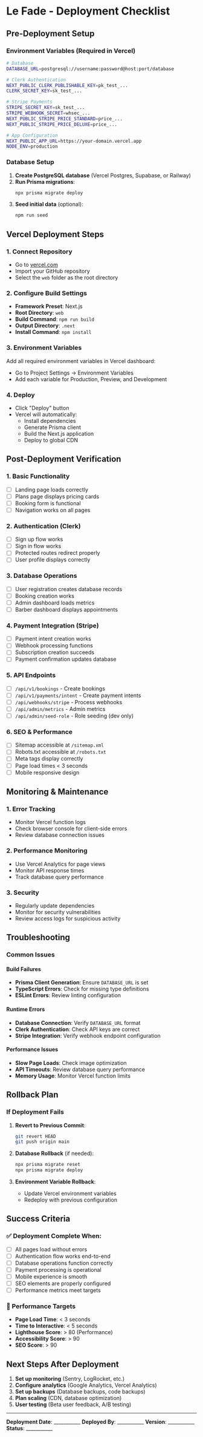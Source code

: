 # Le Fade - Deployment Checklist

## Pre-Deployment Setup

### Environment Variables (Required in Vercel)
```bash
# Database
DATABASE_URL=postgresql://username:password@host:port/database

# Clerk Authentication
NEXT_PUBLIC_CLERK_PUBLISHABLE_KEY=pk_test_...
CLERK_SECRET_KEY=sk_test_...

# Stripe Payments
STRIPE_SECRET_KEY=sk_test_...
STRIPE_WEBHOOK_SECRET=whsec_...
NEXT_PUBLIC_STRIPE_PRICE_STANDARD=price_...
NEXT_PUBLIC_STRIPE_PRICE_DELUXE=price_...

# App Configuration
NEXT_PUBLIC_APP_URL=https://your-domain.vercel.app
NODE_ENV=production
```

### Database Setup
1. **Create PostgreSQL database** (Vercel Postgres, Supabase, or Railway)
2. **Run Prisma migrations**:
   ```bash
   npx prisma migrate deploy
   ```
3. **Seed initial data** (optional):
   ```bash
   npm run seed
   ```

## Vercel Deployment Steps

### 1. Connect Repository
- Go to [vercel.com](https://vercel.com)
- Import your GitHub repository
- Select the `web` folder as the root directory

### 2. Configure Build Settings
- **Framework Preset**: Next.js
- **Root Directory**: `web`
- **Build Command**: `npm run build`
- **Output Directory**: `.next`
- **Install Command**: `npm install`

### 3. Environment Variables
Add all required environment variables in Vercel dashboard:
- Go to Project Settings → Environment Variables
- Add each variable for Production, Preview, and Development

### 4. Deploy
- Click "Deploy" button
- Vercel will automatically:
  - Install dependencies
  - Generate Prisma client
  - Build the Next.js application
  - Deploy to global CDN

## Post-Deployment Verification

### 1. Basic Functionality
- [ ] Landing page loads correctly
- [ ] Plans page displays pricing cards
- [ ] Booking form is functional
- [ ] Navigation works on all pages

### 2. Authentication (Clerk)
- [ ] Sign up flow works
- [ ] Sign in flow works
- [ ] Protected routes redirect properly
- [ ] User profile displays correctly

### 3. Database Operations
- [ ] User registration creates database records
- [ ] Booking creation works
- [ ] Admin dashboard loads metrics
- [ ] Barber dashboard displays appointments

### 4. Payment Integration (Stripe)
- [ ] Payment intent creation works
- [ ] Webhook processing functions
- [ ] Subscription creation succeeds
- [ ] Payment confirmation updates database

### 5. API Endpoints
- [ ] `/api/v1/bookings` - Create bookings
- [ ] `/api/v1/payments/intent` - Create payment intents
- [ ] `/api/webhooks/stripe` - Process webhooks
- [ ] `/api/admin/metrics` - Admin metrics
- [ ] `/api/admin/seed-role` - Role seeding (dev only)

### 6. SEO & Performance
- [ ] Sitemap accessible at `/sitemap.xml`
- [ ] Robots.txt accessible at `/robots.txt`
- [ ] Meta tags display correctly
- [ ] Page load times < 3 seconds
- [ ] Mobile responsive design

## Monitoring & Maintenance

### 1. Error Tracking
- Monitor Vercel function logs
- Check browser console for client-side errors
- Review database connection issues

### 2. Performance Monitoring
- Use Vercel Analytics for page views
- Monitor API response times
- Track database query performance

### 3. Security
- Regularly update dependencies
- Monitor for security vulnerabilities
- Review access logs for suspicious activity

## Troubleshooting

### Common Issues

#### Build Failures
- **Prisma Client Generation**: Ensure `DATABASE_URL` is set
- **TypeScript Errors**: Check for missing type definitions
- **ESLint Errors**: Review linting configuration

#### Runtime Errors
- **Database Connection**: Verify `DATABASE_URL` format
- **Clerk Authentication**: Check API keys are correct
- **Stripe Integration**: Verify webhook endpoint configuration

#### Performance Issues
- **Slow Page Loads**: Check image optimization
- **API Timeouts**: Review database query performance
- **Memory Usage**: Monitor Vercel function limits

## Rollback Plan

### If Deployment Fails
1. **Revert to Previous Commit**:
   ```bash
   git revert HEAD
   git push origin main
   ```

2. **Database Rollback** (if needed):
   ```bash
   npx prisma migrate reset
   npx prisma migrate deploy
   ```

3. **Environment Variable Rollback**:
   - Update Vercel environment variables
   - Redeploy with previous configuration

## Success Criteria

### ✅ Deployment Complete When:
- [ ] All pages load without errors
- [ ] Authentication flow works end-to-end
- [ ] Database operations function correctly
- [ ] Payment processing is operational
- [ ] Mobile experience is smooth
- [ ] SEO elements are properly configured
- [ ] Performance metrics meet targets

### 🎯 Performance Targets
- **Page Load Time**: < 3 seconds
- **Time to Interactive**: < 5 seconds
- **Lighthouse Score**: > 80 (Performance)
- **Accessibility Score**: > 90
- **SEO Score**: > 90

## Next Steps After Deployment

1. **Set up monitoring** (Sentry, LogRocket, etc.)
2. **Configure analytics** (Google Analytics, Vercel Analytics)
3. **Set up backups** (Database backups, code backups)
4. **Plan scaling** (CDN, database optimization)
5. **User testing** (Beta user feedback, A/B testing)

---

**Deployment Date**: ___________
**Deployed By**: ___________
**Version**: ___________
**Status**: ___________
